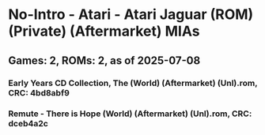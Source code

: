 # No-Intro - Atari - Atari Jaguar (ROM) (Private) (Aftermarket) MIAs
## Games: 2, ROMs: 2, as of 2025-07-08

### Early Years CD Collection, The (World) (Aftermarket) (Unl).rom, CRC: 4bd8abf9
### Remute - There is Hope (World) (Aftermarket) (Unl).rom, CRC: dceb4a2c
